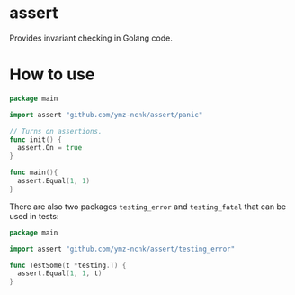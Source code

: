 # assert
Provides invariant checking in Golang code.

# How to use
```go
package main

import assert "github.com/ymz-ncnk/assert/panic"

// Turns on assertions.
func init() {
  assert.On = true
}

func main(){
  assert.Equal(1, 1)
}
```

There are also two packages `testing_error` and `testing_fatal` that can be used in tests:
```go
package main

import assert "github.com/ymz-ncnk/assert/testing_error"

func TestSome(t *testing.T) {
  assert.Equal(1, 1, t)
}
```